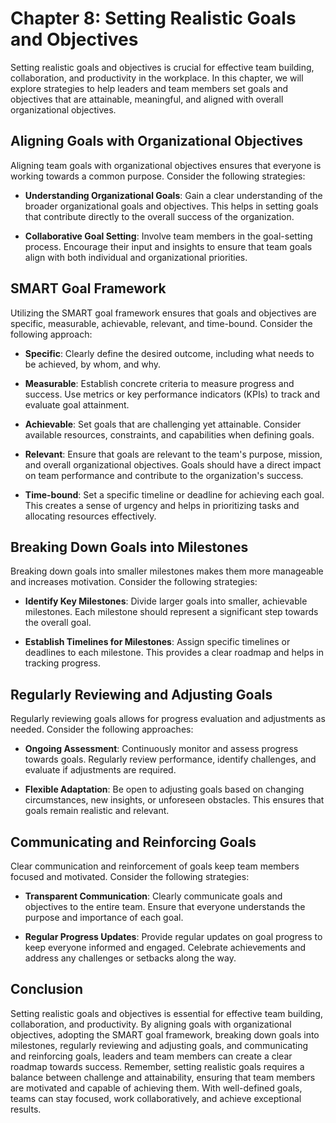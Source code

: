 Chapter 8: Setting Realistic Goals and Objectives
=================================================

Setting realistic goals and objectives is crucial for effective team building, collaboration, and productivity in the workplace. In this chapter, we will explore strategies to help leaders and team members set goals and objectives that are attainable, meaningful, and aligned with overall organizational objectives.

**Aligning Goals with Organizational Objectives**
-------------------------------------------------

Aligning team goals with organizational objectives ensures that everyone is working towards a common purpose. Consider the following strategies:

* **Understanding Organizational Goals**: Gain a clear understanding of the broader organizational goals and objectives. This helps in setting goals that contribute directly to the overall success of the organization.

* **Collaborative Goal Setting**: Involve team members in the goal-setting process. Encourage their input and insights to ensure that team goals align with both individual and organizational priorities.

**SMART Goal Framework**
------------------------

Utilizing the SMART goal framework ensures that goals and objectives are specific, measurable, achievable, relevant, and time-bound. Consider the following approach:

* **Specific**: Clearly define the desired outcome, including what needs to be achieved, by whom, and why.

* **Measurable**: Establish concrete criteria to measure progress and success. Use metrics or key performance indicators (KPIs) to track and evaluate goal attainment.

* **Achievable**: Set goals that are challenging yet attainable. Consider available resources, constraints, and capabilities when defining goals.

* **Relevant**: Ensure that goals are relevant to the team's purpose, mission, and overall organizational objectives. Goals should have a direct impact on team performance and contribute to the organization's success.

* **Time-bound**: Set a specific timeline or deadline for achieving each goal. This creates a sense of urgency and helps in prioritizing tasks and allocating resources effectively.

**Breaking Down Goals into Milestones**
---------------------------------------

Breaking down goals into smaller milestones makes them more manageable and increases motivation. Consider the following strategies:

* **Identify Key Milestones**: Divide larger goals into smaller, achievable milestones. Each milestone should represent a significant step towards the overall goal.

* **Establish Timelines for Milestones**: Assign specific timelines or deadlines to each milestone. This provides a clear roadmap and helps in tracking progress.

**Regularly Reviewing and Adjusting Goals**
-------------------------------------------

Regularly reviewing goals allows for progress evaluation and adjustments as needed. Consider the following approaches:

* **Ongoing Assessment**: Continuously monitor and assess progress towards goals. Regularly review performance, identify challenges, and evaluate if adjustments are required.

* **Flexible Adaptation**: Be open to adjusting goals based on changing circumstances, new insights, or unforeseen obstacles. This ensures that goals remain realistic and relevant.

**Communicating and Reinforcing Goals**
---------------------------------------

Clear communication and reinforcement of goals keep team members focused and motivated. Consider the following strategies:

* **Transparent Communication**: Clearly communicate goals and objectives to the entire team. Ensure that everyone understands the purpose and importance of each goal.

* **Regular Progress Updates**: Provide regular updates on goal progress to keep everyone informed and engaged. Celebrate achievements and address any challenges or setbacks along the way.

**Conclusion**
--------------

Setting realistic goals and objectives is essential for effective team building, collaboration, and productivity. By aligning goals with organizational objectives, adopting the SMART goal framework, breaking down goals into milestones, regularly reviewing and adjusting goals, and communicating and reinforcing goals, leaders and team members can create a clear roadmap towards success. Remember, setting realistic goals requires a balance between challenge and attainability, ensuring that team members are motivated and capable of achieving them. With well-defined goals, teams can stay focused, work collaboratively, and achieve exceptional results.
